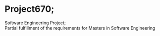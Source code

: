 # Project670;

Software Engineering Project;  
Partial fulfillment of the requirements for Masters in Software Engineering 
